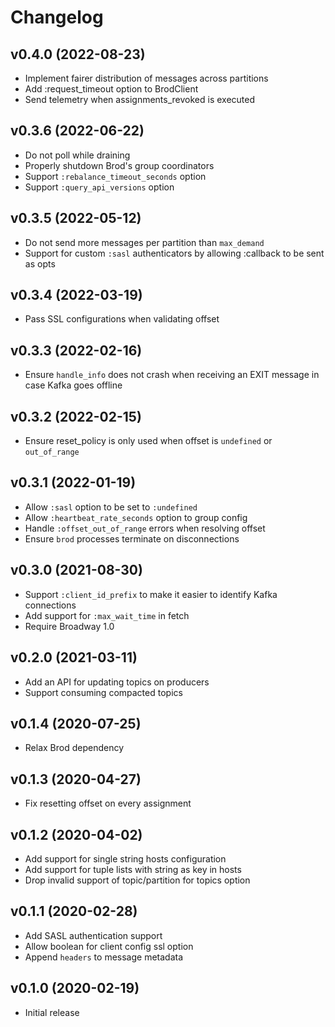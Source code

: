 # Changelog

## v0.4.0 (2022-08-23)

  * Implement fairer distribution of messages across partitions
  * Add :request_timeout option to BrodClient
  * Send telemetry when assignments_revoked is executed

## v0.3.6 (2022-06-22)

  * Do not poll while draining
  * Properly shutdown Brod's group coordinators
  * Support `:rebalance_timeout_seconds` option
  * Support `:query_api_versions` option

## v0.3.5 (2022-05-12)

  * Do not send more messages per partition than `max_demand`
  * Support for custom `:sasl` authenticators by allowing :callback to be sent as opts

## v0.3.4 (2022-03-19)

  * Pass SSL configurations when validating offset

## v0.3.3 (2022-02-16)

  * Ensure `handle_info` does not crash when receiving an EXIT message in case Kafka goes offline

## v0.3.2 (2022-02-15)

  * Ensure reset_policy is only used when offset is `undefined` or `out_of_range`

## v0.3.1 (2022-01-19)

  * Allow `:sasl` option to be set to `:undefined`
  * Allow `:heartbeat_rate_seconds` option to group config
  * Handle `:offset_out_of_range` errors when resolving offset
  * Ensure `brod` processes terminate on disconnections

## v0.3.0 (2021-08-30)

  * Support `:client_id_prefix` to make it easier to identify Kafka connections
  * Add support for `:max_wait_time` in fetch
  * Require Broadway 1.0

## v0.2.0 (2021-03-11)

  * Add an API for updating topics on producers
  * Support consuming compacted topics

## v0.1.4 (2020-07-25)

  * Relax Brod dependency

## v0.1.3 (2020-04-27)

  * Fix resetting offset on every assignment

## v0.1.2 (2020-04-02)

  * Add support for single string hosts configuration
  * Add support for tuple lists with string as key in hosts
  * Drop invalid support of topic/partition for topics option

## v0.1.1 (2020-02-28)

  * Add SASL authentication support
  * Allow boolean for client config ssl option
  * Append `headers` to message metadata

## v0.1.0 (2020-02-19)

  * Initial release
